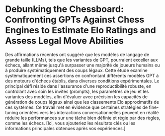 # Debunking the Chessboard: Confronting GPTs Against Chess Engines to Estimate Elo Ratings and Assess Legal Move Abilities

Des affirmations récentes ont suggéré que les modèles de langage de grande taille (LLMs), tels que les variantes de GPT, pourraient exceller aux échecs, allant même jusqu'à surpasser une majorité de joueurs humains ou à produire systématiquement des coups légaux. Cette étude examine systématiquement ces assertions en confrontant différents modèles GPT à des moteurs d'échecs établis, dans diverses conditions expérimentales. Le principal défi réside dans l'assurance d'une reproductibilité robuste, en contrôlant avec soin les invites (prompts), les paramètres de jeu et les variantes des modèles, afin d'évaluer avec précision les capacités de génération de coups légaux ainsi que les classements Elo approximatifs de ces systèmes. Ce travail met en évidence que certaines stratégies de fine-tuning orientées vers les interactions conversationnelles peuvent en réalité réduire les performances sur une tâche bien définie et régie par des règles, comme les échecs. [Ici, vous ajouteriez les résultats clés ou les informations principales obtenues après vos expériences.]

